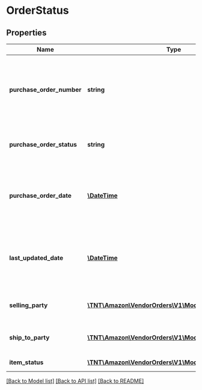 # OrderStatus

## Properties
Name | Type | Description | Notes
------------ | ------------- | ------------- | -------------
**purchase_order_number** | **string** | The buyer&#39;s purchase order number for this order. Formatting Notes: 8-character alpha-numeric code. | 
**purchase_order_status** | **string** | The status of the buyer&#39;s purchase order for this order. | 
**purchase_order_date** | [**\DateTime**](\DateTime.md) | The date the purchase order was placed. Must be in ISO-8601 date/time format. | 
**last_updated_date** | [**\DateTime**](\DateTime.md) | The date when the purchase order was last updated. Must be in ISO-8601 date/time format. | [optional] 
**selling_party** | [**\TNT\Amazon\VendorOrders\V1\Model\PartyIdentification**](PartyIdentification.md) | Name/Address and tax details of the selling party. | 
**ship_to_party** | [**\TNT\Amazon\VendorOrders\V1\Model\PartyIdentification**](PartyIdentification.md) | Name/Address and tax details of the ship to party. | 
**item_status** | [**\TNT\Amazon\VendorOrders\V1\Model\ItemStatus**](ItemStatus.md) | Detailed order status. | 

[[Back to Model list]](../README.md#documentation-for-models) [[Back to API list]](../README.md#documentation-for-api-endpoints) [[Back to README]](../README.md)


